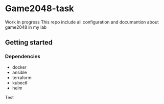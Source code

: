 # Game2048-task

Work in progress
This repo include all configuration and documantion about game2048 in my lab

## Getting started

### Dependencies

* docker 
* ansible
* terraform
* kubectl
* helm

Test

